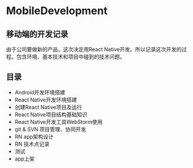 # MobileDevelopment

## 移动端的开发记录  
由于公司要做新的产品，这次决定用React Native开发。所以记录这次开发的过程。包含环境、基本技术和项目中碰到的技术问题。

## 目录
* Android开发环境搭建  
* React Native开发环境搭建  
* 创建React Native项目及运行  
* React Native项目结构基础知识
* React Native开发工具WebStorm使用
* git & SVN 项目管理、协同开发
* RN app架构设计
* RN 技术点记录
* 测试
* app上架
